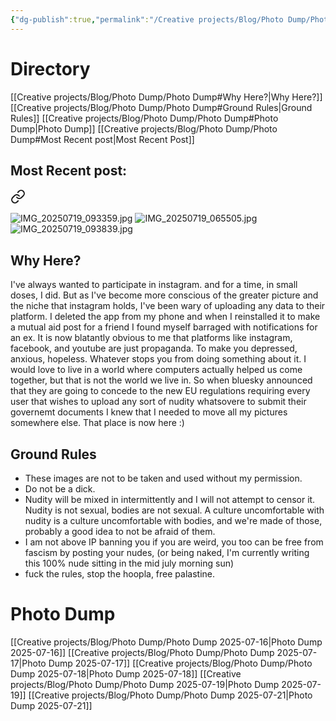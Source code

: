 ```yaml
---
{"dg-publish":true,"permalink":"/Creative projects/Blog/Photo Dump/Photo Dump/","tags":["image","blog"]}
---
```


# Directory
[[Creative projects/Blog/Photo Dump/Photo Dump#Why Here?\|Why Here?]]
[[Creative projects/Blog/Photo Dump/Photo Dump#Ground Rules\|Ground Rules]]
[[Creative projects/Blog/Photo Dump/Photo Dump#Photo Dump\|Photo Dump]]
[[Creative projects/Blog/Photo Dump/Photo Dump#Most Recent post\|Most Recent Post]]
## Most Recent post:

<div class="transclusion internal-embed is-loaded"><a class="markdown-embed-link" href="/Creative projects/Blog/Photo Dump/Photo Dump 2025-07-19/" aria-label="Open link"><svg xmlns="http://www.w3.org/2000/svg" width="24" height="24" viewBox="0 0 24 24" fill="none" stroke="currentColor" stroke-width="2" stroke-linecap="round" stroke-linejoin="round" class="svg-icon lucide-link"><path d="M10 13a5 5 0 0 0 7.54.54l3-3a5 5 0 0 0-7.07-7.07l-1.72 1.71"></path><path d="M14 11a5 5 0 0 0-7.54-.54l-3 3a5 5 0 0 0 7.07 7.07l1.71-1.71"></path></svg></a><div class="markdown-embed">




![IMG_20250719_093359.jpg](/img/user/IMG_20250719_093359.jpg)
![IMG_20250719_065505.jpg](/img/user/IMG_20250719_065505.jpg)
![IMG_20250719_093839.jpg](/img/user/IMG_20250719_093839.jpg)

</div></div>


## Why Here?
I've always wanted to participate in instagram. and for a time, in small doses, I did. But as I've become more conscious of the greater picture and the niche that instagram holds, I've been wary of uploading any data to their platform. I deleted the app from my phone and when I reinstalled it to make a mutual aid post for a friend I found myself barraged with notifications for an ex. It is now blatantly obvious to me that platforms like instagram, facebook, and youtube are just propaganda. To make you depressed, anxious, hopeless. Whatever stops you from doing something about it. I would love to live in a world where computers actually helped us come together, but that is not the world we live in.  So when bluesky announced that they are going to concede to the new EU regulations requiring every user that wishes to upload any sort of nudity whatsovere to submit their governemt documents I knew that I needed to move all my pictures somewhere else. That place is now here :)
## Ground Rules
- These images are not to be taken and used without my permission.
- Do not be a dick.
- Nudity will be mixed in intermittently and I will not attempt to censor it. Nudity is not sexual, bodies are not sexual. A culture uncomfortable with nudity is a culture uncomfortable with bodies, and we're made of those, probably a good idea to not be afraid of them.
- I am not above IP banning you if you are weird, you too can be free from fascism by posting your nudes, (or being naked, I'm currently writing this 100% nude sitting in the mid july morning sun)
- fuck the rules, stop the hoopla, free palastine.

# Photo Dump
[[Creative projects/Blog/Photo Dump/Photo Dump 2025-07-16\|Photo Dump 2025-07-16]]
[[Creative projects/Blog/Photo Dump/Photo Dump 2025-07-17\|Photo Dump 2025-07-17]]
[[Creative projects/Blog/Photo Dump/Photo Dump 2025-07-18\|Photo Dump 2025-07-18]]
[[Creative projects/Blog/Photo Dump/Photo Dump 2025-07-19\|Photo Dump 2025-07-19]]
[[Creative projects/Blog/Photo Dump/Photo Dump 2025-07-21\|Photo Dump 2025-07-21]]
